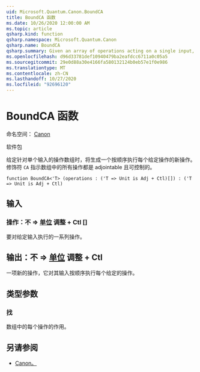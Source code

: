 ```yaml
---
uid: Microsoft.Quantum.Canon.BoundCA
title: BoundCA 函数
ms.date: 10/26/2020 12:00:00 AM
ms.topic: article
qsharp.kind: function
qsharp.namespace: Microsoft.Quantum.Canon
qsharp.name: BoundCA
qsharp.summary: Given an array of operations acting on a single input, produces a new operation that performs each given operation in sequence. The modifier `CA` indicates that all operations in the array are adjointable and controllable.
ms.openlocfilehash: d96d33781def10940479ba2eafdcc6711a0c05a5
ms.sourcegitcommit: 29e0d88a30e4166fa580132124b0eb57e1f0e986
ms.translationtype: MT
ms.contentlocale: zh-CN
ms.lasthandoff: 10/27/2020
ms.locfileid: "92696120"
---
```

# <a name="boundca-function"></a>BoundCA 函数

命名空间： [Canon](xref:Microsoft.Quantum.Canon)

软件包 [](https://nuget.org/packages/)


给定针对单个输入的操作数组时，将生成一个按顺序执行每个给定操作的新操作。
修饰符 `CA` 指示数组中的所有操作都是 adjointable 且可控制的。

```qsharp
function BoundCA<'T> (operations : ('T => Unit is Adj + Ctl)[]) : ('T => Unit is Adj + Ctl)
```


## <a name="input"></a>输入

### <a name="operations--t--unit-adj--ctl"></a>操作：不 => [单位](xref:microsoft.quantum.lang-ref.unit) 调整 + Ctl []

要对给定输入执行的一系列操作。



## <a name="output--t--unit-adj--ctl"></a>输出：不 => [单位](xref:microsoft.quantum.lang-ref.unit) 调整 + Ctl

一项新的操作，它对其输入按顺序执行每个给定的操作。

## <a name="type-parameters"></a>类型参数

### <a name="t"></a>找

数组中的每个操作的作用。

## <a name="see-also"></a>另请参阅

- [Canon。](xref:Microsoft.Quantum.Canon.Bound)